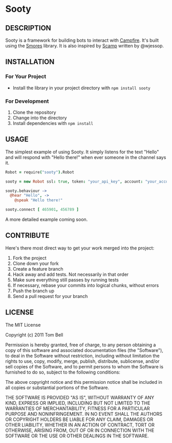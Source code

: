 # Sooty

## DESCRIPTION

Sooty is a framework for building bots to interact with
[Campfire](http://campfirenow.com). It's built using the
[Smores](https://github.com/tombell/smores) library. It is also inspired by
[Scamp](https://github.com/wjessop/Scamp) written by @wjessop.

## INSTALLATION

### For Your Project

* Install the library in your project directory with `npm install sooty`

### For Development

1. Clone the repository
2. Change into the directory
3. Install dependencies with `npm install`

## USAGE

The simplest example of using Sooty. It simply listens for the text "Hello"
and will respond with "Hello there!" when ever someone in the channel says
it.

```coffeescript
Robot = require("sooty").Robot

sooty = new Robot ssl: true, token: "your_api_key", account: "your_account_subdomain"

sooty.behaviour ->
  @hear "Hello", ->
    @speak "Hello there!"

sooty.connect [ 465901, 456789 ]
```

A more detailed example coming soon.

## CONTRIBUTE

Here's there most direct way to get your work merged into the project:

1. Fork the project
2. Clone down your fork
3. Create a feature branch
4. Hack away and add tests. Not necessarily in that order
5. Make sure everything still passes by running tests
6. If necessary, rebase your commits into logical chunks, without errors
7. Push the branch up
8. Send a pull request for your branch

## LICENSE

The MIT License

Copyright (c) 2011 Tom Bell

Permission is hereby granted, free of charge, to any person obtaining a copy of this software and associated documentation files (the "Software"), to deal in the Software without restriction, including without limitation the rights to use, copy, modify, merge, publish, distribute, sublicense, and/or sell copies of the Software, and to permit persons to whom the Software is furnished to do so, subject to the following conditions:

The above copyright notice and this permission notice shall be included in all copies or substantial portions of the Software.

THE SOFTWARE IS PROVIDED "AS IS", WITHOUT WARRANTY OF ANY KIND, EXPRESS OR IMPLIED, INCLUDING BUT NOT LIMITED TO THE WARRANTIES OF MERCHANTABILITY, FITNESS FOR A PARTICULAR PURPOSE AND NONINFRINGEMENT. IN NO EVENT SHALL THE AUTHORS OR COPYRIGHT HOLDERS BE LIABLE FOR ANY CLAIM, DAMAGES OR OTHER LIABILITY, WHETHER IN AN ACTION OF CONTRACT, TORT OR OTHERWISE, ARISING FROM, OUT OF OR IN CONNECTION WITH THE SOFTWARE OR THE USE OR OTHER DEALINGS IN THE SOFTWARE.
